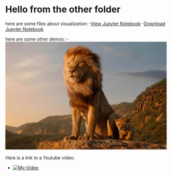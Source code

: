 # Hello from the other folder

here are some files about visualization:
-[View Jupyter Notebook](MatplotlibGraphExamples-S2.html)
-[Download Jupyter Notebook](MatplotlibGraphExamples-S2.ipynb)

here are some other demos:
-![Here Is a Picture](The-Lion-King-Movie-Stills-Pictures-Download.jpg)

Here is a link to a Youtube video:
- [![My-Video](https://img.www.youtube.com/vi/watch?v=mrZC1Jcv0dw/0.jpg)](https://www.youtube.com/vi/watch?v=mrZC1Jcv0dw)
